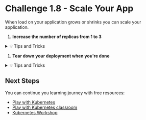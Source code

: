 # Challenge 1.8 - Scale Your App

When load on your application grows or shrinks you can scale your application.

1. **Increase the number of replicas from 1 to 3**

<details>
<summary>💡 Tips and Tricks</summary>
<ul>
<li>You can use kubectl to increase the number of replicas<a href="https://kubernetes.io/docs/concepts/cluster-administration/manage-deployment/#scaling-your-application">Scaling your application</a></li>
</ul>
</details>

1. **Tear down your deployment when you're done**

<details>
<summary>💡 Tips and Tricks</summary>
<ul>
    <li>For example: <code>kubectl delete -f deployment.yaml</code></li>
</ul>
</details>

## Next Steps

You can continue you learning journey with free resources:

- [Play with Kubernetes](https://labs.play-with-k8s.com/)
- [Play with Kubernetes classroom](https://training.play-with-kubernetes.com/)
- [Kubernetes Workshop](https://training.play-with-kubernetes.com/kubernetes-workshop/)
